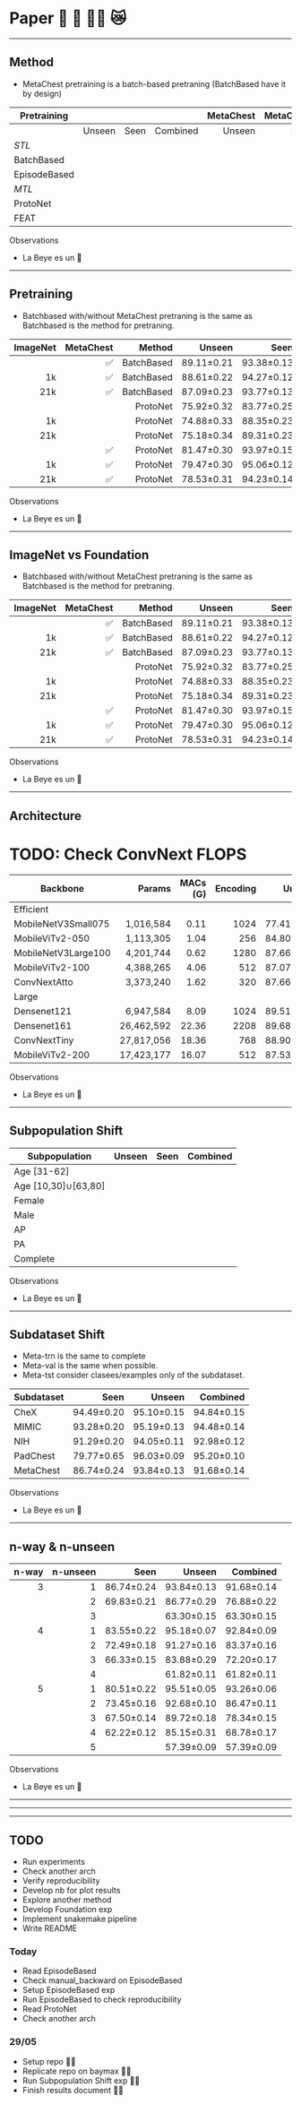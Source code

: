 # Paper 🩻 🐺 🤟🏽 😿


--------------------------------------------------
## Method

* MetaChest pretraining is a batch-based pretraning (BatchBased have it by design)

| Pretraining  |            |            |            |  MetaChest |  MetaChest | MetaChest  |
| ------------ | ---------: | ---------: | ---------: | ---------: | ---------: | ---------: |
|              | Unseen     | Seen       | Combined   | Unseen     | Seen       | Combined   |
| *STL*        |            |            |            |            |            |            |
| BatchBased   |  |  |  |  |  |  |
| EpisodeBased |  |  |  |  |  |  |
| *MTL*        |            |            |            |            |            |            |
| ProtoNet     |  |  |  |  |  |  |
| FEAT         |  |  |  |  |  |  |



Observations
* La Beye es un 🐶


--------------------------------------------------
## Pretraining

* Batchbased with/without MetaChest pretraning is the same as Batchbased is the method for pretraning.

| ImageNet | MetaChest  | Method       | Unseen     | Seen       | Combined   |
| -------: | ---------: | -----------: | ---------: | ---------: | ---------: |
|          | ✅         | BatchBased   | 89.11±0.21 | 93.38±0.13 | 91.87±0.14 |
| 1k       | ✅         | BatchBased   | 88.61±0.22 | 94.27±0.12 | 92.49±0.13 |
| 21k      | ✅         | BatchBased   | 87.09±0.23 | 93.77±0.13 | 91.65±0.14 |
|          |            | ProtoNet     | 75.92±0.32 | 83.77±0.25 | 81.27±0.25 |
| 1k       |            | ProtoNet     | 74.88±0.33 | 88.35±0.23 | 84.35±0.23 |
| 21k      |            | ProtoNet     | 75.18±0.34 | 89.31±0.23 | 85.15±0.23 |
|          | ✅         | ProtoNet     | 81.47±0.30 | 93.97±0.15 | 90.86±0.16 |
| 1k       | ✅         | ProtoNet     | 79.47±0.30 | 95.06±0.12 | 91.47±0.14 |
| 21k      | ✅         | ProtoNet     | 78.53±0.31 | 94.23±0.14 | 90.44±0.17 |

Observations
* La Beye es un 🐶


--------------------------------------------------
## ImageNet vs Foundation

* Batchbased with/without MetaChest pretraning is the same as Batchbased is the method for pretraning.

| ImageNet | MetaChest  | Method       | Unseen     | Seen       | Combined   |
| -------: | ---------: | -----------: | ---------: | ---------: | ---------: |
|          | ✅         | BatchBased   | 89.11±0.21 | 93.38±0.13 | 91.87±0.14 |
| 1k       | ✅         | BatchBased   | 88.61±0.22 | 94.27±0.12 | 92.49±0.13 |
| 21k      | ✅         | BatchBased   | 87.09±0.23 | 93.77±0.13 | 91.65±0.14 |
|          |            | ProtoNet     | 75.92±0.32 | 83.77±0.25 | 81.27±0.25 |
| 1k       |            | ProtoNet     | 74.88±0.33 | 88.35±0.23 | 84.35±0.23 |
| 21k      |            | ProtoNet     | 75.18±0.34 | 89.31±0.23 | 85.15±0.23 |
|          | ✅         | ProtoNet     | 81.47±0.30 | 93.97±0.15 | 90.86±0.16 |
| 1k       | ✅         | ProtoNet     | 79.47±0.30 | 95.06±0.12 | 91.47±0.14 |
| 21k      | ✅         | ProtoNet     | 78.53±0.31 | 94.23±0.14 | 90.44±0.17 |

Observations
* La Beye es un 🐶


--------------------------------------------------
## Architecture

# TODO: Check ConvNext FLOPS

| Backbone            | Params     | MACs (G)  | Encoding | Unseen     | Seen       | Combined   |
| ------------------- | ---------: | --------: | -------: | ---------: | ---------: | ---------: |
|   Efficient         |            |           |          |            |            |            |
| MobileNetV3Small075 |  1,016,584 |      0.11 |     1024 | 77.41±0.88 | 82.70±0.61 | 81.77±0.55 |
| MobileViTv2-050     |  1,113,305 |      1.04 |      256 | 84.80±0.80 | 92.38±0.43 | 90.08±0.47 |
| MobileNetV3Large100 |  4,201,744 |      0.62 |     1280 | 87.66±0.75 | 94.36±0.37 | 92.29±0.43 |
| MobileViTv2-100     |  4,388,265 |      4.06 |      512 | 87.07±0.79 | 93.64±0.40 | 91.58±0.46 |
| ConvNextAtto        |  3,373,240 |      1.62 |      320 | 87.66±0.71 | 94.83±0.37 | 92.73±0.41 |
|   Large             |            |           |          |            |            |            |
| Densenet121         |  6,947,584 |      8.09 |     1024 | 89.51±0.67 | 94.70±0.36 | 93.05±0.40 |
| Densenet161         | 26,462,592 |     22.36 |     2208 | 89.68±0.70 | 94.32±0.38 | 92.83±0.42 |
| ConvNextTiny        | 27,817,056 |     18.36 |      768 | 88.90±0.72 | 94.89±0.35 | 93.15±0.40 |
| MobileViTv2-200     | 17,423,177 |     16.07 |      512 | 87.53±0.81 | 94.22±0.37 | 92.24±0.43 |

Observations
* La Beye es un 🐶


--------------------------------------------------
## Subpopulation Shift

| Subpopulation       | Unseen     | Seen       | Combined   |
| ------------------- | ---------: | ---------: | ---------: |
| Age [31-62]         |  |  |  |
| Age [10,30]∪[63,80] |  |  |  |
| Female              |  |  |  |
| Male                |  |  |  |
| AP                  |  |  |  |
| PA                  |  |  |  |
| Complete            |  |  |  |

Observations
* La Beye es un 🐶


--------------------------------------------------
## Subdataset Shift

* Meta-trn is the same to complete
* Meta-val is the same when possible.
* Meta-tst consider clasees/examples only of the subdataset.

| Subdataset | Seen       | Unseen     | Combined   |
| ---------- | ---------: | ---------: | ---------: |
| CheX       | 94.49±0.20 | 95.10±0.15 | 94.84±0.15 |
| MIMIC      | 93.28±0.20 | 95.19±0.13 | 94.48±0.14 |
| NIH        | 91.29±0.20 | 94.05±0.11 | 92.98±0.12 |
| PadChest   | 79.77±0.65 | 96.03±0.09 | 95.20±0.10 |
| MetaChest  | 86.74±0.24 | 93.84±0.13 | 91.68±0.14 |


Observations
* La Beye es un 🐶


--------------------------------------------------
## n-way & n-unseen

| n-way | n-unseen | Seen       | Unseen     | Combined   |
| ----: | -------: | ---------: | ---------: | ---------: |
| 3     | 1        | 86.74±0.24 | 93.84±0.13 | 91.68±0.14 |
|       | 2        | 69.83±0.21 | 86.77±0.29 | 76.88±0.22 |
|       | 3        |            | 63.30±0.15 | 63.30±0.15 |
| 4     | 1        | 83.55±0.22 | 95.18±0.07 | 92.84±0.09 |
|       | 2        | 72.49±0.18 | 91.27±0.16 | 83.37±0.16 |
|       | 3        | 66.33±0.15 | 83.88±0.29 | 72.20±0.17 |
|       | 4        |            | 61.82±0.11 | 61.82±0.11 |
| 5     | 1        | 80.51±0.22 | 95.51±0.05 | 93.26±0.06 |
|       | 2        | 73.45±0.16 | 92.68±0.10 | 86.47±0.11 |
|       | 3        | 67.50±0.14 | 89.72±0.18 | 78.34±0.15 |
|       | 4        | 62.22±0.12 | 85.15±0.31 | 68.78±0.17 |
|       | 5        |            | 57.39±0.09 | 57.39±0.09 |

Observations
* La Beye es un 🐶




--------------------------------------------------
--------------------------------------------------
--------------------------------------------------

## TODO
* Run experiments
* Check another arch
* Verify reproducibility
* Develop nb for plot results
* Explore another method
* Develop Foundation exp
* Implement snakemake pipeline
* Write README

### Today
* Read EpisodeBased
* Check manual_backward on EpisodeBased
* Setup EpisodeBased exp
* Run EpisodeBased to check reproducibility
* Read ProtoNet
* Check another arch

### 29/05
* Setup repo 🤟🏽
* Replicate repo on baymax 🤟🏽
* Run Subpopulation Shift exp 🤟🏽
* Finish results document 🤟🏽
